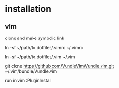 # installation

## vim
clone and make symbolic link

ln -sf ~/path/to.dotfiles/.vimrc ~/.vimrc

ln -sf ~/path/to.dotfiles/.vim ~/.vim

git clone https://github.com/VundleVim/Vundle.vim.git ~/.vim/bundle/Vundle.vim

run in vim :PluginInstall
